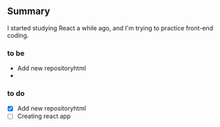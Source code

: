 ## Summary
I started studying React a while ago, and I'm trying to practice front-end coding.

### to be
+ Add new repositoryhtml
+ 

### to do
- [x] Add new repositoryhtml
- [ ] Creating react app
